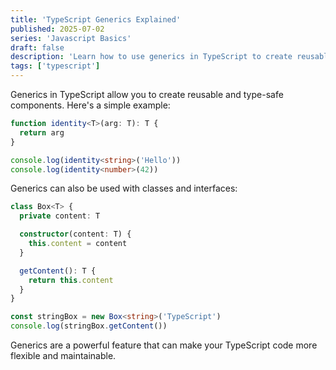 ```yaml
---
title: 'TypeScript Generics Explained'
published: 2025-07-02
series: 'Javascript Basics'
draft: false
description: 'Learn how to use generics in TypeScript to create reusable and type-safe code.'
tags: ['typescript']
---
```


Generics in TypeScript allow you to create reusable and type-safe components. Here's a simple example:

```typescript
function identity<T>(arg: T): T {
  return arg
}

console.log(identity<string>('Hello'))
console.log(identity<number>(42))
```

Generics can also be used with classes and interfaces:

```typescript
class Box<T> {
  private content: T

  constructor(content: T) {
    this.content = content
  }

  getContent(): T {
    return this.content
  }
}

const stringBox = new Box<string>('TypeScript')
console.log(stringBox.getContent())
```

Generics are a powerful feature that can make your TypeScript code more flexible and maintainable.

